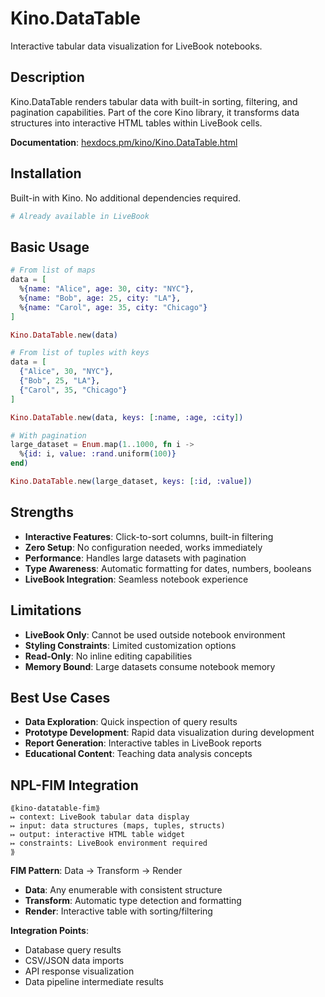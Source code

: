 # Kino.DataTable

Interactive tabular data visualization for LiveBook notebooks.

## Description

Kino.DataTable renders tabular data with built-in sorting, filtering, and pagination capabilities. Part of the core Kino library, it transforms data structures into interactive HTML tables within LiveBook cells.

**Documentation**: [hexdocs.pm/kino/Kino.DataTable.html](https://hexdocs.pm/kino/Kino.DataTable.html)

## Installation

Built-in with Kino. No additional dependencies required.

```elixir
# Already available in LiveBook
```

## Basic Usage

```elixir
# From list of maps
data = [
  %{name: "Alice", age: 30, city: "NYC"},
  %{name: "Bob", age: 25, city: "LA"},
  %{name: "Carol", age: 35, city: "Chicago"}
]

Kino.DataTable.new(data)
```

```elixir
# From list of tuples with keys
data = [
  {"Alice", 30, "NYC"},
  {"Bob", 25, "LA"},
  {"Carol", 35, "Chicago"}
]

Kino.DataTable.new(data, keys: [:name, :age, :city])
```

```elixir
# With pagination
large_dataset = Enum.map(1..1000, fn i ->
  %{id: i, value: :rand.uniform(100)}
end)

Kino.DataTable.new(large_dataset, keys: [:id, :value])
```

## Strengths

- **Interactive Features**: Click-to-sort columns, built-in filtering
- **Zero Setup**: No configuration needed, works immediately
- **Performance**: Handles large datasets with pagination
- **Type Awareness**: Automatic formatting for dates, numbers, booleans
- **LiveBook Integration**: Seamless notebook experience

## Limitations

- **LiveBook Only**: Cannot be used outside notebook environment
- **Styling Constraints**: Limited customization options
- **Read-Only**: No inline editing capabilities
- **Memory Bound**: Large datasets consume notebook memory

## Best Use Cases

- **Data Exploration**: Quick inspection of query results
- **Prototype Development**: Rapid data visualization during development
- **Report Generation**: Interactive tables in LiveBook reports
- **Educational Content**: Teaching data analysis concepts

## NPL-FIM Integration

```npl
⟪kino-datatable-fim⟫
↦ context: LiveBook tabular data display
↦ input: data structures (maps, tuples, structs)
↦ output: interactive HTML table widget
↦ constraints: LiveBook environment required
⟫
```

**FIM Pattern**: Data → Transform → Render
- **Data**: Any enumerable with consistent structure
- **Transform**: Automatic type detection and formatting
- **Render**: Interactive table with sorting/filtering

**Integration Points**:
- Database query results
- CSV/JSON data imports
- API response visualization
- Data pipeline intermediate results